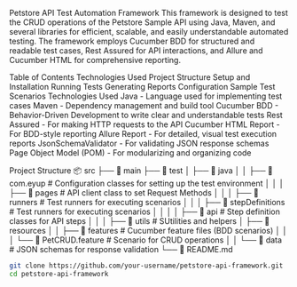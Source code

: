 Petstore API Test Automation Framework
This framework is designed to test the CRUD operations of the Petstore Sample API using Java, Maven, and several libraries for efficient, scalable, and easily understandable automated testing. The framework employs Cucumber BDD for structured and readable test cases, Rest Assured for API interactions, and Allure and Cucumber HTML for comprehensive reporting.

Table of Contents
Technologies Used
Project Structure
Setup and Installation
Running Tests
Generating Reports
Configuration
Sample Test Scenarios
Technologies Used
Java - Language used for implementing test cases
Maven - Dependency management and build tool
Cucumber BDD - Behavior-Driven Development to write clear and understandable tests
Rest Assured - For making HTTP requests to the API
Cucumber HTML Report - For BDD-style reporting
Allure Report - For detailed, visual test execution reports
JsonSchemaValidator - For validating JSON response schemas
Page Object Model (POM) - For modularizing and organizing code

Project Structure
📦 src
├── 📂 main
├── 📂 test
│   ├── 📂 java
│   │   ├── 📂 com.eyup            # Configuration classes for setting up the test environment
│   │   │   ├── 📂 pages               # API client class to set Request Methods
│   │   │   ├── 📂 runners                # Test runners for executing scenarios
│   │   │   ├── 📂 stepDefinitions             # Test runners for executing scenarios
│   │   │   │   ├── 📂 api     # Step definition classes for API steps
│   │   │   ├── 📂 utils     # SUtilities and helpers
│   ├── 📂 resources
│   │   ├── 📂 features            # Cucumber feature files (BDD scenarios)
│   │   │   └── 📜 PetCRUD.feature # Scenario for CRUD operations
│   │   └── 📂 data             # JSON schemas for response validation
└── 📄 README.md

```bash
git clone https://github.com/your-username/petstore-api-framework.git
cd petstore-api-framework
```
